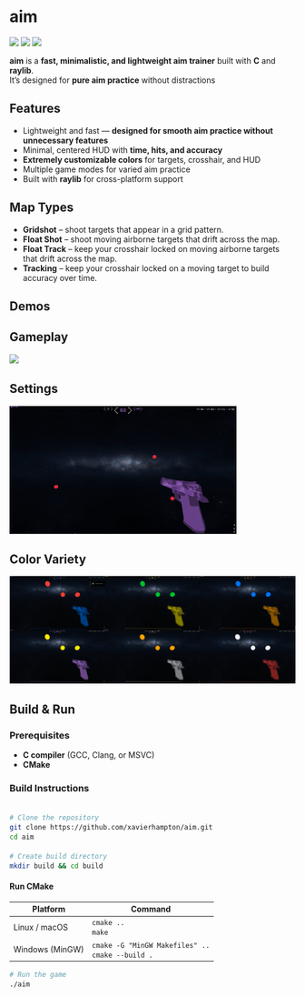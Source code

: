 # aim

<div >
  <img src="https://img.shields.io/badge/C-555555?style=for-the-badge&logo=c&logoColor=white" height="50" />
  <img src="https://img.shields.io/badge/CMake-v3.25-blue?style=for-the-badge&logo=cmake&logoColor=white" height="50" />
  <img src="https://img.shields.io/badge/raylib-v5.0-red?style=for-the-badge&logo=raylib&logoColor=white" height="50" />
</div>

**aim** is a **fast, minimalistic, and lightweight aim trainer** built with **C** and **raylib**.  
It’s designed for **pure aim practice** without distractions  

##  Features

- Lightweight and fast — **designed for smooth aim practice without unnecessary features**  
- Minimal, centered HUD with **time, hits, and accuracy**  
- **Extremely customizable colors** for targets, crosshair, and HUD    
- Multiple game modes for varied aim practice  
- Built with **raylib** for cross-platform support

  
##  Map Types

- **Gridshot** – shoot targets that appear in a grid pattern.  
- **Float Shot** – shoot moving airborne targets that drift across the map.
- **Float Track** – keep your crosshair locked on moving airborne targets that drift across the map.  
- **Tracking** – keep your crosshair locked on a moving target to build accuracy over time.  


##  Demos

**Gameplay**  
----
<img src="https://github.com/xavierhampton/aim/blob/main/images/MapsDemo.gif"/>

**Settings**  
----
<img src="https://github.com/xavierhampton/aim/blob/main/images/SettingsDemo.gif"/>

 **Color Variety**  
 ----
<img src="https://github.com/xavierhampton/aim/blob/main/images/colors.png"/>




## Build & Run

### Prerequisites
- **C compiler** (GCC, Clang, or MSVC)
- **CMake** 


### Build Instructions
```bash

# Clone the repository
git clone https://github.com/xavierhampton/aim.git
cd aim

# Create build directory
mkdir build && cd build

```
#### Run CMake

| Platform          | Command                                                                 |
|-------------------|-------------------------------------------------------------------------|
| Linux / macOS     | ```cmake ..```<br> ```make```                                          |
| Windows (MinGW)   | ```cmake -G "MinGW Makefiles" ..```<br> ```cmake --build .```          |




```bash
# Run the game
./aim
